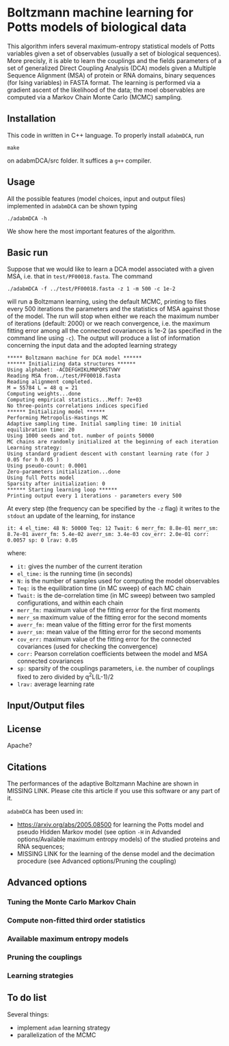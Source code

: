 # Boltzmann machine learning for Potts models of biological data

This algorithm infers several maximum-entropy statistical models of Potts variables given a set of observables (usually a set of biological sequences). More precisly, it is able to learn the couplings and the fields parameters of a set of generalized Direct Coupling Analysis (DCA) models given a Multiple Sequence Alignment (MSA) of protein or RNA domains, binary sequences (for Ising variables) in FASTA format. The learning is performed via a gradient ascent of the likelihood of the data; the moel observables are computed via a Markov Chain Monte Carlo (MCMC) sampling.

## Installation

This code in written in C++ language. To properly install ```adabmDCA```, run
```
make
```
on adabmDCA/src folder. It suffices a ```g++``` compiler.

## Usage

All the possible features (model choices, input and output files) implemented in ```adabmDCA``` can be shown typing
```
./adabmDCA -h
```
We show here the most important features of the algorithm.

## Basic run
Suppose that we would like to learn a DCA model associated with a given MSA, i.e. that in `test/PF00018.fasta`. The command
```
./adabmDCA -f ../test/PF00018.fasta -z 1 -m 500 -c 1e-2 
```
will run a Boltzmann learning, using the default MCMC, printing to files every 500 iterations the parameters and the statistics of MSA against those of the model. The run will stop when either we reach the maximum number of iterations (default: 2000) or we reach convergence, i.e. the maximum fitting error among all the connected covariances is 1e-2 (as specified in the command line using `-c`).
The output will produce a list of information concerning the input data and the adopted learning strategy
```
***** Boltzmann machine for DCA model ******
****** Initializing data structures ******
Using alphabet: -ACDEFGHIKLMNPQRSTVWY
Reading MSA from../test/PF00018.fasta
Reading alignment completed.
M = 55784 L = 48 q = 21
Computing weights...done
Computing empirical statistics...Meff: 7e+03
No three-points correlations indices specified
****** Initializing model ******
Performing Metropolis-Hastings MC
Adaptive sampling time. Initial sampling time: 10 initial equilibration time: 20
Using 1000 seeds and tot. number of points 50000
MC chains are randomly initialized at the beginning of each iteration
Learning strategy: 
Using standard gradient descent with constant learning rate (for J 0.05 for h 0.05 )
Using pseudo-count: 0.0001
Zero-parameters initialization...done
Using full Potts model
Sparsity after initialization: 0
****** Starting learning loop ******
Printing output every 1 iterations - parameters every 500

```
At every step (the frequency can be specified by the `-z` flag)  it writes to the `stdout` an update of the learning, for instance
```
it: 4 el_time: 48 N: 50000 Teq: 12 Twait: 6 merr_fm: 8.8e-01 merr_sm: 8.7e-01 averr_fm: 5.4e-02 averr_sm: 3.4e-03 cov_err: 2.0e-01 corr: 0.0057 sp: 0 lrav: 0.05
```
where:

  - `it:` gives the number of the current iteration
  - `el_time:` is the running time (in seconds)
  - `N:` is the number of samples used for computing the model observables
  - `Teq:` is the equilibration time (in MC sweep) of each MC chain
  - `Twait:` is the de-correlation time (in MC sweep) between two sampled configurations, and within each chain
  - `merr_fm:` maximum value of the fitting error for the first moments
  - `merr_sm` maximum value of the fitting error for the second moments
  - `averr_fm:` mean value of the fitting error for the first moments
  - `averr_sm:` mean value of the fitting error for the second moments
  - `cov_err:` maximum value of the fitting error for the connected covariances (used for checking the convergence)
  - `corr:` Pearson correlation coefficients between the model and MSA connected covariances
  - `sp:` sparsity of the couplings parameters, i.e. the number of couplings fixed to zero divided by q<sup>2</sup>L(L-1)/2
  - `lrav:` average learning rate
  
## Input/Output files

## License
Apache?

## Citations
The performances of the adaptive Boltzmann Machine are shown in MISSING LINK. Please cite this article if you use this software or any part of it.

```adabmDCA``` has been used in:
 - https://arxiv.org/abs/2005.08500 for learning the Potts model and pseudo Hidden Markov model (see option ```-H``` in Advanded options/Available maximum entropy models) of the studied proteins and RNA sequences;
 - MISSING LINK for the learning of the dense model and the decimation procedure (see Advanced options/Pruning the coupling)

## Advanced options

### Tuning the Monte Carlo Markov Chain

### Compute non-fitted third order statistics

### Available maximum entropy models

### Pruning the couplings

### Learning strategies

## To do list

Several things:

  - implement ```adam``` learning strategy
  - parallelization of the MCMC




